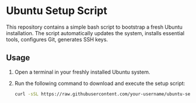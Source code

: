 # Ubuntu Setup Script

This repository contains a simple bash script to bootstrap a fresh Ubuntu installation. The script automatically updates the system, installs essential tools, configures Git, generates SSH keys.

## Usage

1. Open a terminal in your freshly installed Ubuntu system.
2. Run the following command to download and execute the setup script:

   ```bash
   curl -sSL https://raw.githubusercontent.com/your-username/ubuntu-setup/main/bootstrap.sh | bash
